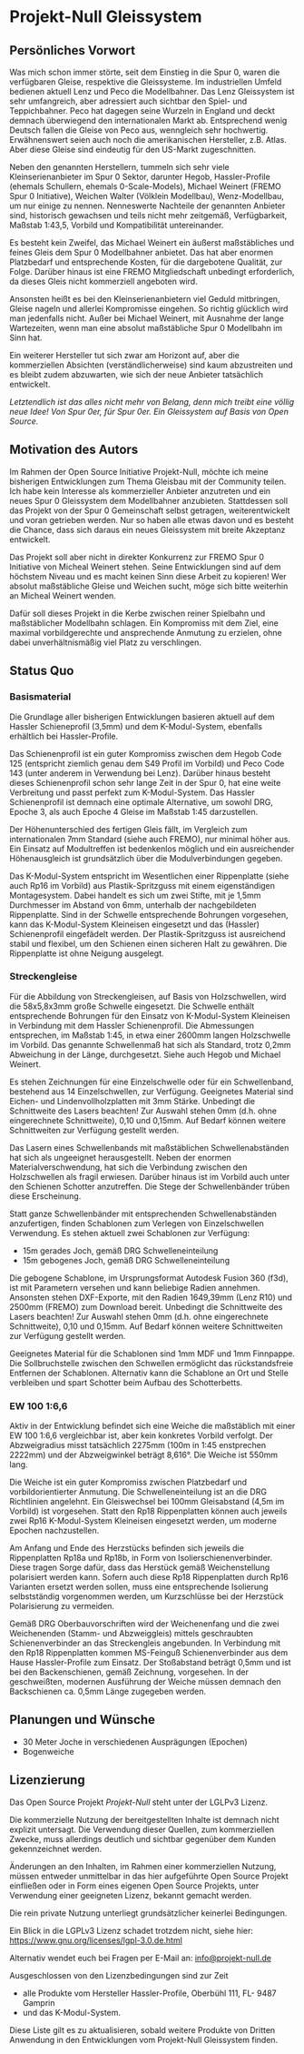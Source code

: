 # Projekt-Null Gleissystem

## Persönliches Vorwort

Was mich schon immer störte, seit dem Einstieg in die Spur 0, waren die verfügbaren Gleise, respektive die Gleissysteme. Im industriellen Umfeld bedienen aktuell Lenz und Peco die Modellbahner. Das Lenz Gleissystem ist sehr umfangreich, aber adressiert auch sichtbar den Spiel- und Teppichbahner. Peco hat dagegen seine Wurzeln in England und deckt demnach überwiegend den internationalen Markt ab. Entsprechend wenig Deutsch fallen die Gleise von Peco aus, wenngleich sehr hochwertig. Erwähnenswert seien auch noch die amerikanischen Hersteller, z.B. Atlas. Aber diese Gleise sind eindeutig für den US-Markt zugeschnitten.

Neben den genannten Herstellern, tummeln sich sehr viele Kleinserienanbieter im Spur 0 Sektor, darunter Hegob, Hassler-Profile (ehemals Schullern, ehemals 0-Scale-Models), Michael Weinert (FREMO Spur 0 Initiative), Weichen Walter (Völklein Modellbau), Wenz-Modellbau, um nur einige zu nennen. Nenneswerte Nachteile der genannten Anbieter sind, historisch gewachsen und teils nicht mehr zeitgemäß, Verfügbarkeit, Maßstab 1:43,5, Vorbild und Kompatibilität untereinander. 

Es besteht kein Zweifel, das Michael Weinert ein äußerst maßstäbliches und feines Gleis dem Spur 0 Modellbahner anbietet. Das hat aber enormen Platzbedarf und entsprechende Kosten, für die dargebotene Qualität, zur Folge. Darüber hinaus ist eine FREMO Mitgliedschaft unbedingt erforderlich, da dieses Gleis nicht kommerziell angeboten wird. 

Ansonsten heißt es bei den Kleinserienanbietern viel Geduld mitbringen, Gleise nageln und allerlei Kompromisse eingehen. So richtig glücklich wird man jedenfalls nicht. Außer bei Michael Weinert, mit Ausnahme der lange Wartezeiten, wenn man eine absolut maßstäbliche Spur 0 Modellbahn im Sinn hat.

Ein weiterer Hersteller tut sich zwar am Horizont auf, aber die kommerziellen Absichten (verständlicherweise) sind kaum abzustreiten und es bleibt zudem abzuwarten, wie sich der neue Anbieter tatsächlich entwickelt. 

*Letztendlich ist das alles nicht mehr von Belang, denn mich treibt eine völlig neue Idee! Von Spur 0er, für Spur 0er. Ein Gleissystem auf Basis von Open Source.* 

## Motivation des Autors

Im Rahmen der Open Source Initiative Projekt-Null, möchte ich meine bisherigen Entwicklungen zum Thema Gleisbau mit der Community teilen. Ich habe kein Interesse als kommerzieller Anbieter anzutreten und ein neues Spur 0 Gleissystem dem Modellbahner anzubieten. Stattdessen soll das Projekt von der Spur 0 Gemeinschaft selbst getragen, weiterentwickelt und voran getrieben werden. Nur so haben alle etwas davon und es besteht die Chance, dass sich daraus ein neues Gleissystem mit breite Akzeptanz entwickelt.

Das Projekt soll aber nicht in direkter Konkurrenz zur FREMO Spur 0 Initiative von Micheal Weinert stehen. Seine Entwicklungen sind auf dem höchstem Niveau und es macht keinen Sinn diese Arbeit zu kopieren! Wer absolut maßstäbliche Gleise und Weichen sucht, möge sich bitte weiterhin an Micheal Weinert wenden. 

Dafür soll dieses Projekt in die Kerbe zwischen reiner Spielbahn und maßstäblicher Modellbahn schlagen. Ein Kompromiss  mit dem Ziel, eine maximal vorbildgerechte und ansprechende Anmutung zu erzielen, ohne dabei unverhältnismäßig viel Platz zu verschlingen.

## Status Quo

### Basismaterial

Die Grundlage aller bisherigen Entwicklungen basieren aktuell auf dem Hassler Schieneprofil (3,5mm) und dem K-Modul-System, ebenfalls erhältlich bei Hassler-Profile. 

Das Schienenprofil ist ein guter Kompromiss zwischen dem Hegob Code 125 (entspricht ziemlich genau dem S49 Profil im Vorbild) und Peco Code 143 (unter anderem in Verwendung bei Lenz). Darüber hinaus besteht dieses Schienenprofil schon sehr lange Zeit in der Spur 0, hat eine weite Verbreitung und passt perfekt zum K-Modul-System. Das Hassler Schienenprofil ist demnach eine optimale Alternative, um sowohl DRG, Epoche 3, als auch Epoche 4 Gleise im Maßstab 1:45 darzustellen. 

Der Höhenunterschied des fertigen Gleis fällt, im Vergleich zum internationalen 7mm Standard (siehe auch FREMO), nur minimal höher aus. Ein Einsatz auf Modultreffen ist bedenkenlos möglich und ein ausreichender Höhenausgleich ist grundsätzlich über die Modulverbindungen gegeben. 

Das K-Modul-System entspricht im Wesentlichen einer Rippenplatte (siehe auch Rp16 im Vorbild) aus Plastik-Spritzguss mit einem eigenständigen Montagesystem. Dabei handelt es sich um zwei Stifte, mit je 1,5mm Durchmesser im Abstand von 6mm, unterhalb der nachgebildeten Rippenplatte. Sind in der Schwelle entsprechende Bohrungen vorgesehen, kann das K-Modul-System Kleineisen eingesetzt und das (Hassler) Schienenprofil eingefädelt werden. Der Plastik-Spritzguss ist ausreichend stabil und flexibel, um den Schienen einen sicheren Halt zu gewähren. Die Rippenplatte ist ohne Neigung ausgelegt. 

### Streckengleise

Für die Abbildung von Streckengleisen, auf Basis von Holzschwellen, wird die 58x5,8x3mm große Schwelle eingesetzt. Die Schwelle enthält entsprechende Bohrungen für den Einsatz von K-Modul-System Kleineisen in Verbindung mit dem Hassler Schienenprofil. Die Abmessungen entsprechen, im Maßstab 1:45, in etwa einer 2600mm langen Holzschwelle im Vorbild. Das genannte Schwellenmaß hat sich als Standard, trotz 0,2mm Abweichung in der Länge, durchgesetzt. Siehe auch Hegob und Michael Weinert. 

Es stehen Zeichnungen für eine Einzelschwelle oder für ein Schwellenband, bestehend aus 14 Einzelschwellen, zur Verfügung. Geeignetes Material sind Eichen- und Lindenvollholzplatten mit 3mm Stärke. Unbedingt die Schnittweite des Lasers beachten! Zur Auswahl stehen 0mm (d.h. ohne eingerechnete Schnittweite), 0,10 und 0,15mm. Auf Bedarf können weitere Schnittweiten zur Verfügung gestellt werden.

Das Lasern eines Schwellenbands mit maßstäblichen Schwellenabständen hat sich als ungeeignet herausgestellt. Neben der enormen Materialverschwendung,  hat sich die Verbindung zwischen den Holzschwellen als fragil erwiesen. Darüber hinaus ist im Vorbild auch unter den Schienen Schotter anzutreffen. Die Stege der Schwellenbänder trüben diese Erscheinung. 

Statt ganze Schwellenbänder mit entsprechenden Schwellenabständen anzufertigen, finden Schablonen zum Verlegen von Einzelschwellen Verwendung. Es stehen aktuell zwei Schablonen zur Verfügung:

- 15m gerades Joch, gemäß DRG Schwelleneinteilung
- 15m gebogenes Joch, gemäß DRG Schwelleneinteilung

Die gebogene Schablone, im Ursprungsformat Autodesk Fusion 360 (f3d), ist mit Parametern versehen und kann beliebige Radien annehmen. Ansonsten stehen DXF-Exporte, mit den Radien 1649,39mm (Lenz R10) und 2500mm (FREMO) zum Download bereit. Unbedingt die Schnittweite des Lasers beachten! Zur Auswahl stehen 0mm (d.h. ohne eingerechnete Schnittweite), 0,10 und 0,15mm. Auf Bedarf können weitere Schnittweiten zur Verfügung gestellt werden.

Geeignetes Material für die Schablonen sind 1mm MDF und 1mm Finnpappe. Die Sollbruchstelle zwischen den Schwellen ermöglicht das rückstandsfreie Entfernen der Schablonen. Alternativ kann die Schablone an Ort und Stelle verbleiben und spart Schotter beim Aufbau des Schotterbetts.

### EW 100 1:6,6

Aktiv in der Entwicklung befindet sich eine Weiche die maßstäblich mit einer EW 100 1:6,6 vergleichbar ist, aber kein konkretes Vorbild verfolgt. Der Abzweigradius misst tatsächlich 2275mm (100m in 1:45 enstprechen 2222mm) und der Abzweigwinkel beträgt 8,616°. Die Weiche ist 550mm lang.

Die Weiche ist ein guter Kompromiss zwischen Platzbedarf und vorbildorientierter Anmutung. Die Schwelleneinteilung ist an die DRG Richtlinien angelehnt. Ein Gleiswechsel bei 100mm Gleisabstand (4,5m im Vorbild) ist vorgesehen. Statt den Rp18 Rippenplatten können auch jeweils zwei Rp16 K-Modul-System Kleineisen eingesetzt werden, um moderne Epochen nachzustellen. 

Am Anfang und Ende des Herzstücks befinden sich jeweils die Rippenplatten Rp18a und Rp18b, in Form von Isolierschienenverbinder.  Diese tragen Sorge dafür, dass das Herstück gemäß Weichenstellung polarisiert werden kann. Sofern auch diese Rp18 Rippenplatten durch Rp16 Varianten ersetzt werden sollen, muss eine entsprechende Isolierung selbstständig vorgenommen werden, um Kurzschlüsse bei der Herzstück Polarisierung zu vermeiden.

Gemäß DRG Oberbauvorschriften wird der Weichenenfang und die zwei Weichenenden (Stamm- und Abzweiggleis) mittels geschraubten Schienenverbinder an das Streckengleis angebunden. In Verbindung mit den Rp18 Rippenplatten kommen MS-Feinguß Schienenverbinder aus dem Hause Hassler-Profile zum Einsatz. Der Stoßabstand beträgt 0,5mm und ist bei den Backenschienen, gemäß Zeichnung, vorgesehen. In der geschweißten, modernen Ausführung der Weiche müssen demnach den Backschienen ca. 0,5mm Länge zugegeben werden.

## Planungen und Wünsche

- 30 Meter Joche in verschiedenen Ausprägungen (Epochen)
- Bogenweiche

## Lizenzierung

Das Open Source Projekt *Projekt-Null* steht unter der LGLPv3 Lizenz. 

Die kommerzielle Nutzung der bereitgestellten Inhalte ist demnach nicht explizit untersagt. Die Verwendung dieser Quellen, zum kommerziellen Zwecke, muss allerdings deutlich und sichtbar gegenüber dem Kunden gekennzeichnet werden.  

Änderungen an den Inhalten, im Rahmen einer kommerziellen Nutzung, müssen entweder unmittelbar in das hier aufgeführte Open Source Projekt einfließen oder in Form eines eigenen Open Source Projekts, unter Verwendung einer geeigneten Lizenz, bekannt gemacht werden.

Die rein private Nutzung unterliegt grundsätzlicher keinerlei Bedingungen. 

Ein Blick in die LGPLv3 Lizenz schadet trotzdem nicht, siehe hier: https://www.gnu.org/licenses/lgpl-3.0.de.html

Alternativ wendet euch bei Fragen per E-Mail an: info@projekt-null.de

Ausgeschlossen von den Lizenzbedingungen sind zur Zeit

- alle Produkte vom Hersteller Hassler-Profile, Oberbühl 111, FL- 9487 Gamprin
- und das K-Modul-System.

Diese Liste gilt es zu aktualisieren, sobald weitere Produkte von Dritten Anwendung in den Entwicklungen vom Projekt-Null Gleissystem finden.

























 



